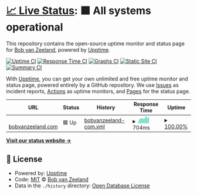 # [📈 Live Status](https://status.bobvanzeeland.com): <!--live status--> **🟩 All systems operational**

This repository contains the open-source uptime monitor and status page for [Bob van Zeeland](https://bobvanzeeland.dev), powered by [Upptime](https://github.com/upptime/upptime).

[![Uptime CI](https://github.com/BobvanZeeland/upptime/workflows/Uptime%20CI/badge.svg)](https://github.com/BobvanZeeland/upptime/actions?query=workflow%3A%22Uptime+CI%22)
[![Response Time CI](https://github.com/BobvanZeeland/upptime/workflows/Response%20Time%20CI/badge.svg)](https://github.com/BobvanZeeland/upptime/actions?query=workflow%3A%22Response+Time+CI%22)
[![Graphs CI](https://github.com/BobvanZeeland/upptime/workflows/Graphs%20CI/badge.svg)](https://github.com/BobvanZeeland/upptime/actions?query=workflow%3A%22Graphs+CI%22)
[![Static Site CI](https://github.com/BobvanZeeland/upptime/workflows/Static%20Site%20CI/badge.svg)](https://github.com/BobvanZeeland/upptime/actions?query=workflow%3A%22Static+Site+CI%22)
[![Summary CI](https://github.com/BobvanZeeland/upptime/workflows/Summary%20CI/badge.svg)](https://github.com/BobvanZeeland/upptime/actions?query=workflow%3A%22Summary+CI%22)

With [Upptime](https://upptime.js.org), you can get your own unlimited and free uptime monitor and status page, powered entirely by a GitHub repository. We use [Issues](https://github.com/BobvanZeeland/upptime/issues) as incident reports, [Actions](https://github.com/BobvanZeeland/upptime/actions) as uptime monitors, and [Pages](https://status.bobvanzeeland.com) for the status page.

<!--start: status pages-->
<!-- This summary is generated by Upptime (https://github.com/upptime/upptime) -->
<!-- Do not edit this manually, your changes will be overwritten -->
<!-- prettier-ignore -->
| URL | Status | History | Response Time | Uptime |
| --- | ------ | ------- | ------------- | ------ |
| <img alt="" src="https://icons.duckduckgo.com/ip3/bobvanzeeland.com.ico" height="13"> [bobvanzeeland.com](https://bobvanzeeland.com) | 🟩 Up | [bobvanzeeland-com.yml](https://github.com/BobvanZeeland/upptime/commits/HEAD/history/bobvanzeeland-com.yml) | <details><summary><img alt="Response time graph" src="./graphs/bobvanzeeland-com/response-time-week.png" height="20"> 704ms</summary><br><a href="https://status.bobvanzeeland.com/history/bobvanzeeland-com"><img alt="Response time 779" src="https://img.shields.io/endpoint?url=https%3A%2F%2Fraw.githubusercontent.com%2FBobvanZeeland%2Fupptime%2FHEAD%2Fapi%2Fbobvanzeeland-com%2Fresponse-time.json"></a><br><a href="https://status.bobvanzeeland.com/history/bobvanzeeland-com"><img alt="24-hour response time 801" src="https://img.shields.io/endpoint?url=https%3A%2F%2Fraw.githubusercontent.com%2FBobvanZeeland%2Fupptime%2FHEAD%2Fapi%2Fbobvanzeeland-com%2Fresponse-time-day.json"></a><br><a href="https://status.bobvanzeeland.com/history/bobvanzeeland-com"><img alt="7-day response time 704" src="https://img.shields.io/endpoint?url=https%3A%2F%2Fraw.githubusercontent.com%2FBobvanZeeland%2Fupptime%2FHEAD%2Fapi%2Fbobvanzeeland-com%2Fresponse-time-week.json"></a><br><a href="https://status.bobvanzeeland.com/history/bobvanzeeland-com"><img alt="30-day response time 717" src="https://img.shields.io/endpoint?url=https%3A%2F%2Fraw.githubusercontent.com%2FBobvanZeeland%2Fupptime%2FHEAD%2Fapi%2Fbobvanzeeland-com%2Fresponse-time-month.json"></a><br><a href="https://status.bobvanzeeland.com/history/bobvanzeeland-com"><img alt="1-year response time 755" src="https://img.shields.io/endpoint?url=https%3A%2F%2Fraw.githubusercontent.com%2FBobvanZeeland%2Fupptime%2FHEAD%2Fapi%2Fbobvanzeeland-com%2Fresponse-time-year.json"></a></details> | <details><summary><a href="https://status.bobvanzeeland.com/history/bobvanzeeland-com">100.00%</a></summary><a href="https://status.bobvanzeeland.com/history/bobvanzeeland-com"><img alt="All-time uptime 99.96%" src="https://img.shields.io/endpoint?url=https%3A%2F%2Fraw.githubusercontent.com%2FBobvanZeeland%2Fupptime%2FHEAD%2Fapi%2Fbobvanzeeland-com%2Fuptime.json"></a><br><a href="https://status.bobvanzeeland.com/history/bobvanzeeland-com"><img alt="24-hour uptime 100.00%" src="https://img.shields.io/endpoint?url=https%3A%2F%2Fraw.githubusercontent.com%2FBobvanZeeland%2Fupptime%2FHEAD%2Fapi%2Fbobvanzeeland-com%2Fuptime-day.json"></a><br><a href="https://status.bobvanzeeland.com/history/bobvanzeeland-com"><img alt="7-day uptime 100.00%" src="https://img.shields.io/endpoint?url=https%3A%2F%2Fraw.githubusercontent.com%2FBobvanZeeland%2Fupptime%2FHEAD%2Fapi%2Fbobvanzeeland-com%2Fuptime-week.json"></a><br><a href="https://status.bobvanzeeland.com/history/bobvanzeeland-com"><img alt="30-day uptime 100.00%" src="https://img.shields.io/endpoint?url=https%3A%2F%2Fraw.githubusercontent.com%2FBobvanZeeland%2Fupptime%2FHEAD%2Fapi%2Fbobvanzeeland-com%2Fuptime-month.json"></a><br><a href="https://status.bobvanzeeland.com/history/bobvanzeeland-com"><img alt="1-year uptime 100.00%" src="https://img.shields.io/endpoint?url=https%3A%2F%2Fraw.githubusercontent.com%2FBobvanZeeland%2Fupptime%2FHEAD%2Fapi%2Fbobvanzeeland-com%2Fuptime-year.json"></a></details>

<!--end: status pages-->

[**Visit our status website →**](https://status.bobvanzeeland.com)

## 📄 License

- Powered by: [Upptime](https://github.com/upptime/upptime)
- Code: [MIT](./LICENSE) © [Bob van Zeeland](https://bobvanzeeland.dev)
- Data in the `./history` directory: [Open Database License](https://opendatacommons.org/licenses/odbl/1-0/)
